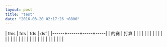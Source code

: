 ```yaml
---
layout: post
title: "test"
date: "2016-03-20 02:17:26 +0800"
---
```


| this | fds  | fds | dsf |
|------+------+-----+-----|
| 的赛 | 打算 |     |     |
|      |      |     |     |
|      |      |     |     |
|      |      |     |     |
|      |      |     |     |
|      |      |     |     |
|      |      |     |     |
